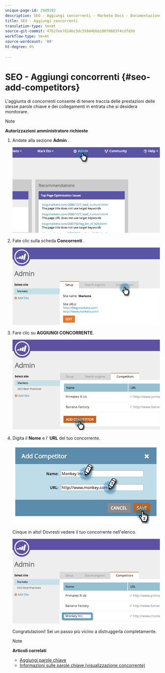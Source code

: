 ```yaml
---
unique-page-id: 2949192
description: SEO - Aggiungi concorrenti - Marketo Docs - Documentazione prodotto
title: SEO - Aggiungi concorrenti
translation-type: tm+mt
source-git-commit: 47b2fee7d146c3dc558d4bbb10070683f4cdfd3d
workflow-type: tm+mt
source-wordcount: '89'
ht-degree: 0%

---
```



# SEO - Aggiungi concorrenti {#seo-add-competitors}

L&#39;aggiunta di concorrenti consente di tenere traccia delle prestazioni delle stesse parole chiave e dei collegamenti in entrata che si desidera monitorare.

>[!NOTE]
>
>**Autorizzazioni amministratore richieste**

1. Andate alla sezione **Admin** .

   ![](assets/image2014-9-17-21-3a12-3a15.png)

1. Fate clic sulla scheda **Concorrenti** .

   ![](assets/image2014-9-17-21-3a12-3a31.png)

1. Fare clic su **AGGIUNGI CONCORRENTE**.

   ![](assets/image2014-9-17-21-3a12-3a38.png)

1. Digita il **Nome** e l&#39; **URL** del tuo concorrente.

   ![](assets/image2014-9-17-21-3a13-3a5.png)

   Cinque in alto! Dovresti vedere il tuo concorrente nell&#39;elenco.

   ![](assets/image2014-9-17-21-3a13-3a14.png)

   Congratulazioni! Sei un passo più vicino a distruggerla completamente.

   >[!NOTE]
   >
   >**Articoli correlati**
   >
   >    
   >    
   >    * [Aggiungi parole chiave](../../../../product-docs/additional-apps/seo/keywords/seo-add-keywords.md)
   >    * [Informazioni sulle parole chiave (visualizzazione concorrente)](../../../../product-docs/additional-apps/seo/keywords/seo-understanding-keywords.md)


